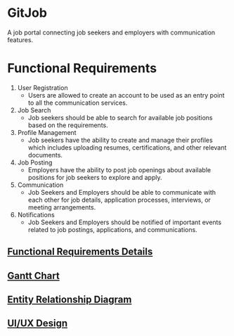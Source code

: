 # GitJob
A job portal connecting job seekers and employers with communication features.

# Functional Requirements
1. User Registration
   - Users are allowed to create an account to be used as an entry point to all the communication services.
2. Job Search
   - Job seekers should be able to search for available job positions based on the requirements.
3. Profile Management
   - Job seekers have the ability to create and manage their profiles which includes uploading resumes, certifications, and other relevant documents.
4. Job Posting
   - Employers have the ability to post job openings about available positions for job seekers to explore and apply.
5. Communication
   - Job Seekers and Employers should be able to communicate with each other for job details, application processes, interviews, or meeting arrangements.
6. Notifications
   - Job Seekers and Employers should be notified of important events related to job postings, applications, and communications.

[Functional Requirements Details](https://docs.google.com/document/d/1fcx8BHp9ccuUfAcsaLhkx3L7eIFhfOtr_9duQsFDgOA/edit)<br>
---------------
[Gantt Chart](https://docs.google.com/spreadsheets/d/1h0T3ZGuNDg2fa2_iTYAqQqOD4cmHKSXTfp13jLAKFg8/edit?gid=230388173#gid=230388173)<br>
---------------
[Entity Relationship Diagram](https://lucid.app/lucidchart/6c527eae-3cc6-407e-8ef6-0ecba46eb37c/edit?viewport_loc=-1882%2C-1298%2C3840%2C1671%2C0_0&invitationId=inv_894d479b-e733-49bf-8c37-298976aa3fb8)<br>
---------------
[UI/UX Design](https://www.figma.com/design/zC0gbD7fisGipgOS7K6W2g/GitJob?node-id=0-1&node-type=canvas&t=40YWGSSwfbB7TT9I-0)<br>
---------------
